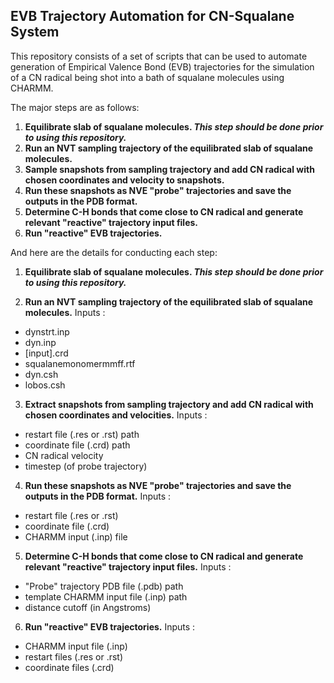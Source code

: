 ## EVB Trajectory Automation for CN-Squalane System

This repository consists of a set of scripts that can be used to automate generation of Empirical Valence Bond (EVB) trajectories for the simulation of a CN radical being shot into a bath of squalane molecules using CHARMM. 

The major steps are as follows:

1. **Equilibrate slab of squalane molecules. _This step should be done prior to using this repository._**
2. **Run an NVT sampling trajectory of the equilibrated slab of squalane molecules.** 
3. **Sample snapshots from sampling trajectory and add CN radical with chosen coordinates and velocity to snapshots.** 
4. **Run these snapshots as NVE "probe" trajectories and save the outputs in the PDB format.**
5. **Determine C-H bonds that come close to CN radical and generate relevant "reactive" trajectory input files.**
6. **Run "reactive" EVB trajectories.**


And here are the details for conducting each step:

1. **Equilibrate slab of squalane molecules. _This step should be done prior to using this repository._**


2. **Run an NVT sampling trajectory of the equilibrated slab of squalane molecules.** 
Inputs : 
- dynstrt.inp
- dyn.inp
- [input].crd
- squalanemonomermmff.rtf
- dyn.csh
- lobos.csh

3. **Extract snapshots from sampling trajectory and add CN radical with chosen coordinates and velocities.** 
Inputs :
- restart file (.res or .rst) path
- coordinate file (.crd) path
- CN radical velocity
- timestep (of probe trajectory)

4. **Run these snapshots as NVE "probe" trajectories and save the outputs in the PDB format.**
Inputs :
- restart file (.res or .rst)
- coordinate file (.crd) 
- CHARMM input (.inp) file

5. **Determine C-H bonds that come close to CN radical and generate relevant "reactive" trajectory input files.**
Inputs :
- "Probe" trajectory PDB file (.pdb) path
- template CHARMM input file (.inp) path
- distance cutoff (in Angstroms)

6. **Run "reactive" EVB trajectories.**
Inputs :
- CHARMM input file (.inp)
- restart files (.res or .rst)
- coordinate files (.crd)
